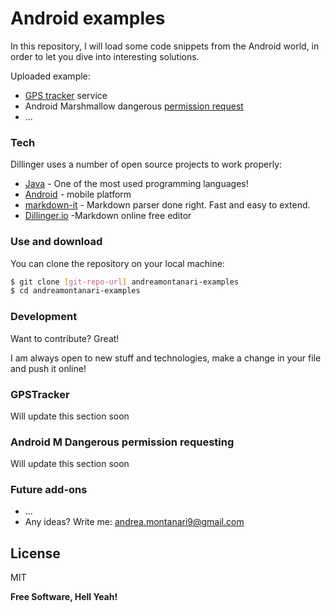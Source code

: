 # Android examples
In this repository, I will load some code snippets from the Android world, in order to let you dive into interesting solutions.

Uploaded example:
  - [GPS tracker](https://github.com/andreamontanari/android/blob/master/GPSTracker.java) service
  - Android Marshmallow dangerous [permission request](https://github.com/andreamontanari/android/blob/master/SplashScreenActivity.java)
  - ...


### Tech

Dillinger uses a number of open source projects to work properly:

* [Java] - One of the most used programming languages!
* [Android] - mobile platform
* [markdown-it] - Markdown parser done right. Fast and easy to extend.
* [Dillinger.io] -Markdown online free editor



### Use and download

You can clone the repository on your local machine:

```sh
$ git clone [git-repo-url] andreamontanari-examples
$ cd andreamontanari-examples
```


### Development

Want to contribute? Great!

I am always open to new stuff and technologies, make a change in your file and push it online!

### GPSTracker
Will update this section soon

### Android M Dangerous permission requesting
Will update this section soon

### Future add-ons

 - ...
 - Any ideas? Write me: andrea.montanari9@gmail.com

License
----

MIT


**Free Software, Hell Yeah!**

[//]: # (These are reference links used in the body of this note and get stripped out when the markdown processor does its job. There is no need to format nicely because it shouldn't be seen. Thanks SO - http://stackoverflow.com/questions/4823468/store-comments-in-markdown-syntax)


   [Dillinger.io]: <https://github.com/joemccann/dillinger>
   [markdown-it]: <https://github.com/markdown-it/markdown-it>
   [Java]: <http://www.java.com/>
   [Android]: <https://www.android.com/>
